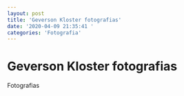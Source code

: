 ```yaml
---
layout: post
title: 'Geverson Kloster fotografias'
date: '2020-04-09 21:35:41 '
categories: 'Fotografia'
---
```


# Geverson Kloster fotografias

Fotografias
